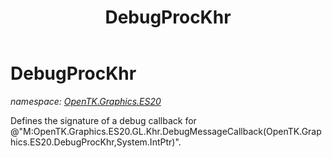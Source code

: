 ﻿---
title: DebugProcKhr
---

# DebugProcKhr
_namespace: [OpenTK.Graphics.ES20](N-OpenTK.Graphics.ES20.html)_

Defines the signature of a debug callback for 
 @"M:OpenTK.Graphics.ES20.GL.Khr.DebugMessageCallback(OpenTK.Graphics.ES20.DebugProcKhr,System.IntPtr)".





